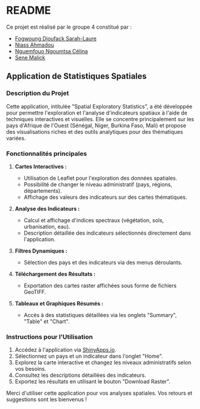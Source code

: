 # README
Ce projet est réalisé par le groupe 4 constitué par :

 - [Fogwoung Djoufack Sarah-Laure](https://github.com/Sarahlaure)
 - [Niass Ahmadou](https://github.com/ahmadouniass)
 - [Nguemfouo Ngoumtsa Célina](https://github.com/nncelina)
 - [Sene Malick](https://github.com/malickseneisep2)

## Application de Statistiques Spatiales

### Description du Projet

Cette application, intitulée "Spatial Exploratory Statistics", a été développée pour permettre l'exploration et l'analyse d'indicateurs spatiaux à l'aide de techniques interactives et visuelles. Elle se concentre principalement sur les pays d'Afrique de l'Ouest (Sénégal, Niger, Burkina Faso, Mali) et propose des visualisations riches et des outils analytiques pour des thématiques variées.

### Fonctionnalités principales

1. **Cartes Interactives :**

   - Utilisation de Leaflet pour l'exploration des données spatiales.
   - Possibilité de changer le niveau administratif (pays, régions, départements).
   - Affichage des valeurs des indicateurs sur des cartes thématiques.

2. **Analyse des Indicateurs :**

   - Calcul et affichage d'indices spectraux (végétation, sols, urbanisation, eau).
   - Description détaillée des indicateurs sélectionnés directement dans l'application.

3. **Filtres Dynamiques :**

   - Sélection des pays et des indicateurs via des menus déroulants.
  

4. **Téléchargement des Résultats :**

   - Exportation des cartes raster affichées sous forme de fichiers GeoTIFF.

5. **Tableaux et Graphiques Résumés :**

   - Accès à des statistiques détaillées via les onglets "Summary", "Table" et "Chart".


### Instructions pour l'Utilisation

1. Accédez à l'application via [ShinyApps.io](https://senemalick.shinyapps.io/projetfinal/).
2. Sélectionnez un pays et un indicateur dans l'onglet "Home".
3. Explorez la carte interactive et changez les niveaux administratifs selon vos besoins.
4. Consultez les descriptions détaillées des indicateurs.
5. Exportez les résultats en utilisant le bouton "Download Raster".



Merci d'utiliser cette application pour vos analyses spatiales. Vos retours et suggestions sont les bienvenus !

